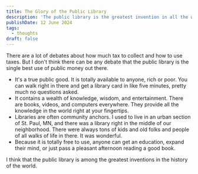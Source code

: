 ```yaml
---
title: The Glory of the Public Library
description: 'The public library is the greatest invention in all the world'
publishDate: 12 June 2024
tags:
  - thoughts
draft: false
---
```


There are a lot of debates about how much tax to collect and how to use taxes.  But I don't think there can be any debate that the public library is the single best use of public money out there.

- It's a true public good. It is totally available to anyone, rich or poor. You can walk right in there and get a library card in like five minutes, pretty much no questions asked.
- It contains a wealth of knowledge, wisdom, and entertainment.  There are books, videos, and computers everywhere.  They provide all the knowledge in the world right at your fingertips.
- Libraries are often community anchors.  I used to live in an urban section of St. Paul, MN, and there was a library right in the middle of our neighborhood. There were always tons of kids and old folks and people of all walks of life in there. It was wonderful.
- Because it is totally free to use, anyone can get an education, expand their mind, or just pass a pleasant afternoon reading a good book.

I think that the public library is among the greatest inventions in the history of the world.
